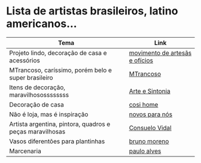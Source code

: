# Lista de artistas brasileiros, latino americanos...

| Tema  | Link |
| ------------- | ------------- |
| Projeto lindo, decoração de casa e acessórios | [movimento de artesãs e ofícios](https://www.maos.art.br/atelieitinerante)  |
| MTrancoso, caríssimo, porém belo e super brasileiro  | [MTrancoso](https://mtrancoso.com/)  |
| Itens de decoração, maravilhosossssssss  | [Arte e Sintonia](https://www.artesintonia.com.br/)  |
| Decoração de casa  | [cosi home](https://www.cosihome.com.br)  |
| Não é loja, mas é inspiração | [novos para nós](https://novosparanos.com.br/)|
| Artista argentina, pintora, quadros e peças maravilhosas | [Consuelo Vidal](http://consuelovidal.com/) |
| Vasos diferentões para plantinhas | [bruno moreno](http://www.brunomorenostudio.com/)|
| Marcenaria | [paulo alves](https://pauloalves.com.br/)|
